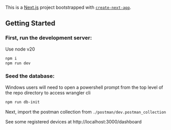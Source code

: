 This is a [Next.js](https://nextjs.org) project bootstrapped with [`create-next-app`](https://nextjs.org/docs/app/api-reference/cli/create-next-app).

## Getting Started

### First, run the development server:

Use node v20

```bash
npm i
npm run dev
```

### Seed the database:
Windows users will need to open a powershell prompt from the top level of the repo
directory to access wrangler cli

```bash
npm run db-init
```

Next, import the postman collection from `./postman/dev.postman_collection`

See some registered devices at http://localhost:3000/dashboard
